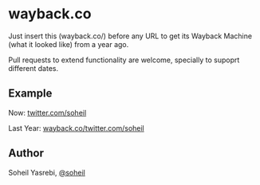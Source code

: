 # wayback.co

Just insert this (wayback.co/) before any URL to get its Wayback Machine (what it looked like) from a year ago.

Pull requests to extend functionality are welcome, specially to supoprt different dates.

## Example

Now:
[twitter.com/soheil](https://twitter.com/soheil)

Last Year:
[wayback.co/twitter.com/soheil](http://wayback.co/twitter.com/soheil)

## Author
Soheil Yasrebi, [@soheil](https://twitter.com/soheil)
